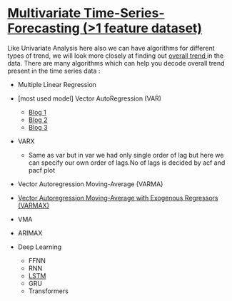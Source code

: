 # <ins> Multivariate Time-Series-Forecasting (>1 feature dataset) </ins>
Like Univariate Analysis here also we can have algorithms for different types of trend, we will look more closely at finding out <ins> overall trend </ins> in the data. There are many algorithms which can help you decode overall trend present in the time series data :
- Multiple Linear Regression
  
- [most used model] Vector AutoRegression (VAR)
    - [Blog 1](https://www.analyticsvidhya.com/blog/2018/09/multivariate-time-series-guide-forecasting-modeling-python-codes/)
    - [Blog 2](https://towardsdatascience.com/prediction-task-with-multivariate-timeseries-and-var-model-47003f629f9)
    - [Blog 3](https://towardsdatascience.com/multivariate-time-series-forecasting-653372b3db36)
- VARX
    - Same as var but in var we had only single order of  lag but here we can specify our own order of lags.No of lags is decided by acf and pacf plot
- Vector Autoregression Moving-Average (VARMA)
- [Vector Autoregression Moving-Average with Exogenous Regressors (VARMAX)](https://www.statsmodels.org/dev/examples/notebooks/generated/statespace_varmax.html)
- VMA
- ARIMAX
- Deep Learning
    - FFNN
    - RNN
    - [LSTM](https://www.youtube.com/watch?v=tepxdcepTbY)
    - GRU
    - Transformers
